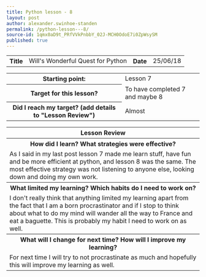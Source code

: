 ```yaml
---
title: Python lesson - 8
layout: post
author: alexander.swinhoe-standen
permalink: /python-lesson---8/
source-id: 1qmx0aD9t_PRfVVkPnbbY_02J-MCH0OdoE7i0ZpWsySM
published: true
---
```

<table>
  <tr>
    <th>Title</th>
    <td>Will's Wonderful Quest for Python</td>
    <th>Date</th>
    <td>25/06/18</td>
  </tr>
</table>


<table>
  <tr>
    <th>Starting point:</th>
    <td>Lesson 7</td>
  </tr>
  <tr>
    <th>Target for this lesson?</th>
    <td>To have completed 7 and maybe 8</td>
  </tr>
  <tr>
    <th>Did I reach my target? 
(add details to "Lesson Review")</th>
    <td> Almost</td>
  </tr>
</table>


<table>
  <tr>
    <th>Lesson Review</th>
  </tr>
  <tr>
    <th>How did I learn? What strategies were effective? </th>
  </tr>
  <tr>
    <td>
As I said in my last post lesson 7 made me learn stuff, have fun and be more efficient at python, and lesson 8 was the same.
The most effective strategy was not listening to anyone else, looking down and doing my own work.</td>
  </tr>
  <tr>
    <th>What limited my learning? Which habits do I need to work on? </th>
  </tr>
  <tr>
    <td>
I don't really think that anything limited my learning apart from the fact that I am a born procrastinator and if I stop to think about what to do my mind will wander all the way to France and eat a baguette.
This is probably my habit I need to work on as well.</td>
  </tr>
  <tr>
    <th>What will I change for next time? How will I improve my learning?</th>
  </tr>
  <tr>
    <td>
For next time I will try to not procrastinate as much and hopefully this will improve my learning as well.</td>
  </tr>
</table>


